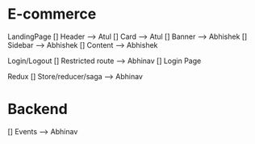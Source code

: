 
# E-commerce

LandingPage 
[] Header  --> Atul
[] Card --> Atul
[] Banner --> Abhishek
[] Sidebar --> Abhishek
[] Content --> Abhishek

Login/Logout
[] Restricted route --> Abhinav
[] Login Page 

Redux 
[] Store/reducer/saga --> Abhinav 


# Backend

[] Events --> Abhinav

